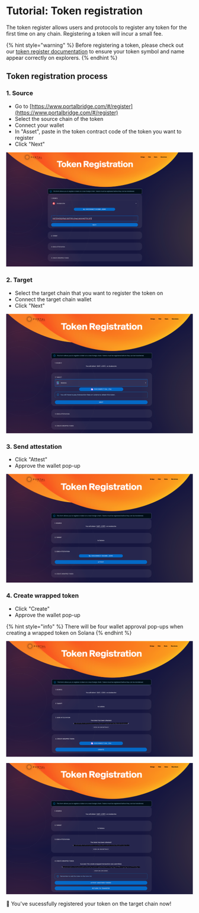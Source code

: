 # Tutorial: Token registration

The token register allows users and protocols to register any token for the first time on any chain. Registering a token will incur a small fee.&#x20;

{% hint style="warning" %}
Before registering a token, please check out our [token register documentation](./) to ensure your token symbol and name appear correctly on explorers.
{% endhint %}

## Token registration process

### 1. Source

* Go to [https://www.portalbridge.com/#/register](https://www.portalbridge.com/#/register)
* Select the source chain of the token&#x20;
* Connect your wallet
* In "Asset", paste in the token contract code of the token you want to register
* Click "Next"

![](<../.gitbook/assets/Screen Shot 2022-05-19 at 5.09.04 pm.png>)

### 2. Target

* Select the target chain that you want to register the token on&#x20;
* Connect the target chain wallet
* Click "Next"&#x20;

![](<../.gitbook/assets/Screen Shot 2022-05-19 at 5.13.52 pm.png>)

### 3. Send attestation&#x20;

* Click "Attest"
* Approve the wallet pop-up

![](<../.gitbook/assets/Screen Shot 2022-05-19 at 5.15.07 pm.png>)

### 4. Create wrapped token

* Click "Create"&#x20;
* Approve the wallet pop-up

{% hint style="info" %}
There will be four wallet approval pop-ups when creating a wrapped token on Solana
{% endhint %}

![](<../.gitbook/assets/Screen Shot 2022-05-19 at 5.17.30 pm.png>)

![](<../.gitbook/assets/Screen Shot 2022-05-19 at 5.20.59 pm.png>)

🎉 You've sucessfully registered your token on the target chain now!&#x20;
